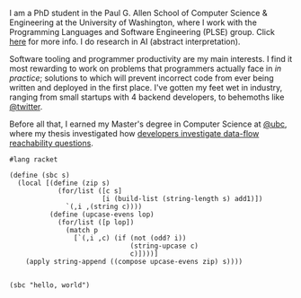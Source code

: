 I am a PhD student in the Paul G. Allen School of Computer Science &
Engineering at the University of Washington, where I work with the
Programming Languages and Software Engineering (PLSE) group.
Click [here](https://uwplse.org) for more info. I do research in AI
(abstract interpretation).

Software tooling and programmer productivity are my main interests.
I find it most rewarding to work on problems that programmers actually
face in _in practice_; solutions to which will prevent incorrect code
from ever being written and deployed in the first place.
I've gotten my feet wet in industry, ranging from
small startups with 4 backend developers, to behemoths like
[@twitter](https://github.com/twitter).

Before all that, I earned my Master's degree in Computer Science at
[@ubc](https://www.ubc.ca), where my thesis investigated how
[developers investigate data-flow reachability questions](https://open.library.ubc.ca/soa/cIRcle/collections/ubctheses/24/items/1.0421073?o=0).


```rkt
#lang racket

(define (sbc s)
  (local [(define (zip s)
            (for/list ([c s]
                       [i (build-list (string-length s) add1)])
              `(,i ,(string c))))
          (define (upcase-evens lop)
            (for/list ([p lop])
              (match p
                [`(,i ,c) (if (not (odd? i))
                              (string-upcase c)
                              c)])))]
    (apply string-append ((compose upcase-evens zip) s))))


(sbc "hello, world")
```
